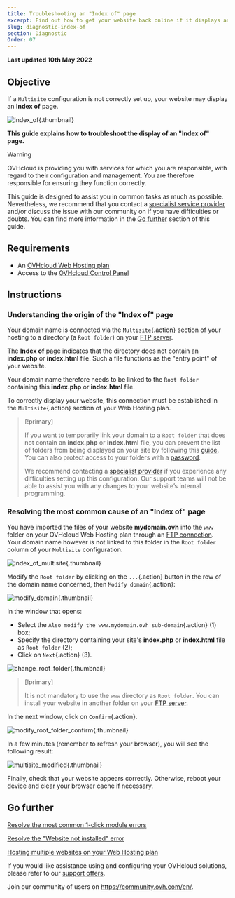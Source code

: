 ```yaml
---
title: Troubleshooting an "Index of" page
excerpt: Find out how to get your website back online if it displays an "Index of" page
slug: diagnostic-index-of
section: Diagnostic
Order: 07
---
```


**Last updated 10th May 2022**

## Objective

If a `Multisite` configuration is not correctly set up, your website may display an **Index of** page.

![index_of](images/index_of.png){.thumbnail}

**This guide explains how to troubleshoot the display of an "Index of" page.**

> [!warning]
> OVHcloud is providing you with services for which you are responsible, with regard to their configuration and management. You are therefore responsible for ensuring they function correctly.
>
>This guide is designed to assist you in common tasks as much as possible. Nevertheless, we recommend that you contact a [specialist service provider](https://partner.ovhcloud.com/en-au/directory/) and/or discuss the issue with our community on if you have difficulties or doubts. You can find more information in the [Go further](#gofurther) section of this guide.
>

## Requirements

- An [OVHcloud Web Hosting plan](https://www.ovhcloud.com/en-au/web-hosting/)
- Access to the [OVHcloud Control Panel](https://ca.ovh.com/auth/?action=gotomanager&from=https://www.ovh.com.au/&ovhSubsidiary=au)

## Instructions

### Understanding the origin of the "Index of" page

Your domain name is connected via the `Multisite`{.action} section of your hosting to a directory (a `Root folder`) on your [FTP server](https://docs.ovh.com/au/en/hosting/log-in-to-storage-ftp-web-hosting/).

The **Index of** page indicates that the directory does not contain an **index.php** or **index.html** file. Such a file functions as the "entry point" of your website.

Your domain name therefore needs to be linked to the `Root folder` containing this **index.php** or **index.html** file. 

To correctly display your website, this connection must be established in the `Multisite`{.action} section of your Web Hosting plan.

> [!primary]
>
> If you want to temporarily link your domain to a `Root folder` that does not contain an **index.php** or **index.html** file, you can prevent the list of folders from being displayed on your site by following this [guide](https://docs.ovh.com/au/en/hosting/what_else_can_you_do_with_the_htaccess_file/#prevent-the-content-of-a-directory-from-being-listed). You can also protect access to your folders with a [password](https://docs.ovh.com/au/en/hosting/how_to_password_protect_a_directory_on_your_website/).
>
> We recommend contacting a [specialist provider](https://partner.ovhcloud.com/en-au/directory/) if you experience any difficulties setting up this configuration. Our support teams will not be able to assist you with any changes to your website’s internal programming.

### Resolving the most common cause of an "Index of" page

You have imported the files of your website **mydomain.ovh** into the `www` folder on your OVHcloud Web Hosting plan through an [FTP connection](https://docs.ovh.com/au/en/hosting/log-in-to-storage-ftp-web-hosting/). Your domain name however is not linked to this folder in the `Root folder` column of your `Multisite` configuration.

![index_of_multisite](images/index_of_multisite.png){.thumbnail}

Modify the `Root folder` by clicking on the `...`{.action} button in the row of the domain name concerned, then `Modify domain`{.action}:

![modify_domain](images/modify_domain.png){.thumbnail}

In the window that opens:

- Select the `Also modify the www.mydomain.ovh sub-domain`{.action} (1) box;
- Specify the directory containing your site's **index.php** or **index.html** file as `Root folder` (2);
- Click on `Next`{.action} (3).

![change_root_folder](images/change_root_folder01.png){.thumbnail}

> [!primary]
>
> It is not mandatory to use the `www` directory as `Root folder`. You can install your website in another folder on your [FTP server](https://docs.ovh.com/au/en/hosting/log-in-to-storage-ftp-web-hosting/).
>

In the next window, click on `Confirm`{.action}.

![modify_root_folder_confirm](images/modify_root_folder_confirm.png){.thumbnail}

In a few minutes (remember to refresh your browser), you will see the following result:

![multisite_modified](images/multisite_modified.png){.thumbnail}

Finally, check that your website appears correctly. Otherwise, reboot your device and clear your browser cache if necessary.

## Go further <a name="gofurther"></a>

[Resolve the most common 1-click module errors](https://docs.ovh.com/au/en/hosting/error-frequently-1-click-modules/)

[Resolve the "Website not installed" error](https://docs.ovh.com/au/en/hosting/web_hosting_error_-_website_not_installed/)

[Hosting multiple websites on your Web Hosting plan](https://docs.ovh.com/au/en/hosting/multisites-configuring-multiple-websites/)

If you would like assistance using and configuring your OVHcloud solutions, please refer to our [support offers](https://www.ovhcloud.com/en-au/support-levels/).

Join our community of users on <https://community.ovh.com/en/>.

